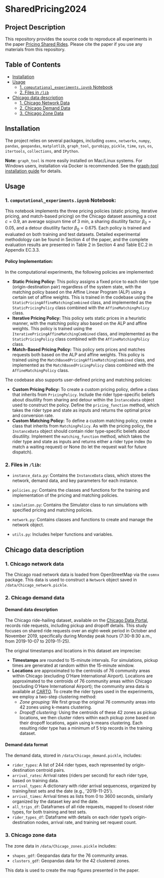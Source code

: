 # SharedPricing2024

## Project Description
This repository provides the source code to reproduce all experiments in the paper [Pricing Shared Rides](https://papers.ssrn.com/sol3/papers.cfm?abstract_id=4551405). Please cite the paper if you use any materials from this repository.

## Table of Contents

- [Installation](#installation)
- [Usage](#usage)
  - [1. `computational_experiments.ipynb` Notebook](#1-jupyter-notebook-computational_experimentsipynb)
  - [2. Files in `/lib`](#2-files-in-lib)
- [Chicago data description](#chicago-data-description)
  - [1. Chicago Network Data](#1-chicago-network-data)
  - [2. Chicago Demand Data](#2-chicago-demand-data)
  - [3. Chicago Zone Data](#3-chicago-zone-data)

## Installation
The project relies on several packages, including `osmnx`, `networkx`, `numpy`, `pandas`, `geopandas`, `matplotlib`, `graph_tool`, `gurobipy`, `pickle`, `time`, `sys`, `os`, `itertools`, `collections`, and `IPython`. 

**Note:** `graph_tool` is more easily installed on Mac/Linux systems. For Windows users, installation via Docker is recommended. See the [graph-tool installation guide](https://graph-tool.skewed.de/) for details.


## Usage

### 1. `computational_experiments.ipynb` Notebook:

This notebook implements the three pricing policies (static pricing, iterative pricing, and match-based pricing) on the Chicago dataset assuming a cost $c=0.9$, an average sojourn time of 3 min, a sharing disutility factor $\beta_0=0.05$, and a detour disutility factor $\beta_0=0.675$. Each policy is trained and evaluated on both training and test datasets. Detailed experimental methodology can be found in Section 4 of the paper, and the complete evaluation results are presented in Table 2 in Section 4 and Table EC.2 in Appendix EC.3.3.

#### Policy Implementation:
In the computational experiments, the following policies are implemented:
- **Static Pricing Policy:** This policy assigns a fixed price to each rider type (origin-destination pair) regardless of the system state, with the matching policy based on the Affine Linear Program (ALP) using a certain set of affine weights. This is trained in the codebase using the `StaticPricingAffineMatchingCombined` class, and implemented as the `StaticPricingPolicy` class combined with the `AffineMatchingPolicy` class.
- **Iterative Pricing Policy:** This policy sets static prices in a heuristic manner, with the matching policy also based on the ALP and affine weights. This policy is trained using the `IterativePricingAffineMatchingCombined` class, and implemented as the `StaticPricingPolicy` class combined with the `AffineMatchingPolicy` class.
- **Match-Based Pricing Policy:** This policy sets prices and matches requests both based on the ALP and affine weights. This policy is trained using the `MatchBasedPricingAffineMatchingCombined` class, and implemented as the `MatchBasedPricingPolicy` class combined with the `AffineMatchingPolicy` class.

The codebase also supports user-defined pricing and matching policies:
- **Custom Pricing Policy:** To create a custom pricing policy, define a class that inherits from `PricingPolicy`. Include the rider type-specific beliefs about disutility from sharing and detour within the `InstanceData` object used to construct the policy. Define the `pricing_function` method, which takes the rider type and state as inputs and returns the optimal price and conversion rate.
- **Custom Matching Policy:** To define a custom matching policy, create a class that inherits from `MatchingPolicy`. As with the pricing policy, the `InstanceData` object should contain rider type-specific beliefs about disutility. Implement the `matching_function` method, which takes the rider type and state as inputs and returns either a rider type index (to match a waiting request) or None (to let the request wait for future dispatch).

### 2. Files in `/lib`:

- `instance_data.py`: Contains the `InstanceData` class, which stores the network, demand data, and key parameters for each instance.

- `policies.py`: Contains the classes and functions for the training and implementation of the pricing and matching policies.

- `simulation.py`: Contains the Simulator class to run simulations with specified pricing and matching policies.

- `network.py`: Contains classes and functions to create and manage the network object.

- `utils.py`: Includes helper functions and variables.

####


## Chicago data description

### 1. Chicago network data

The Chicago road network data is loaded from OpenStreetMap via the `osmnx` package. This data is used to construct a `Network` object saved in `/data/Chicago_network.pickle`.

### 2. Chicago demand data

#### Demand data description

The Chicago ride-hailing dataset, available on the [Chicago Data Portal](https://data.cityofchicago.org/Transportation/Transportation-Network-Providers-Trips/m6dm-c72p), records ride requests, including pickup and dropoff details. This study focuses on shared ride requests over an eight-week period in October and November 2019, specifically during Monday peak hours (7:30-8:30 a.m., from 2019-10-07 to 2019-11-25).

The original timestamps and locations in this dataset are imprecise:
- **Timestamps** are rounded to 15-minute intervals. For simulations, pickup times are generated at random within the 15-minute window.
- **Locations** are approximated to the centroids of 76 community areas within Chicago (excluding O’Hare International Airport). Locations are approximated to the centroids of 76 community areas within Chicago (excluding O’Hare International Airport); the community area data is available at [CARTO](https://toddwschneider.carto.com/viz/f4b909cc-ac58-4904-bfc2-a625f015540f/public_map). To create the rider types used in the experiments, we employ a two-step clustering method:
  - *Zone grouping:* We first group the original 76 community areas into 42 zones using k-means clustering.
  - *Dropoff clustering:* Using the centroids of these 42 zones as pickup locations, we then cluster riders within each pickup zone based on their dropoff locations, again using k-means clustering. Each resulting rider type has a minimum of 5 trip records in the training dataset.

#### Demand data format
The demand data, stored in `/data/Chicago_demand.pickle`, includes:
- `rider_types`: A list of 244 rider types, each represented by origin-destination centroid pairs.
- `arrival_rates`: Arrival rates (riders per second) for each rider type, based on training data.
- `arrival_types`: A dictionary with rider arrival sequencess, organized by training/test sets and the date (e.g., '2019-11-25').
- `arrival_times`: Arrival times as lists from 0 to 3600 seconds, similarly organized by the dataset key and the date.
- `all_trips_df`: Dataframes of all ride requests, mapped to closest rider types, for both training and test sets.
- `rider_types_df`: Dataframe with details on each rider type’s origin-destination nodes, arrival rate, and training set request count.


### 3. Chicago zone data

The zone data in `/data/Chicago_zones.pickle` includes:
- `shapes_gdf`: Geopandas data for the 76 community areas.
- `clusters_gdf`: Geopandas data for the 42 clustered zones.

This data is used to create the map figures presented in the paper.
